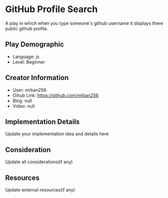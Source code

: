 # GitHub Profile Search

A play in which when you type someone's github username it displays there public github profile.

## Play Demographic

- Language: js
- Level: Beginner

## Creator Information

- User: nirban256
- Gihub Link: https://github.com/nirban256
- Blog: null
- Video: null

## Implementation Details

Update your implementation idea and details here

## Consideration

Update all considerations(if any)

## Resources

Update external resources(if any)
